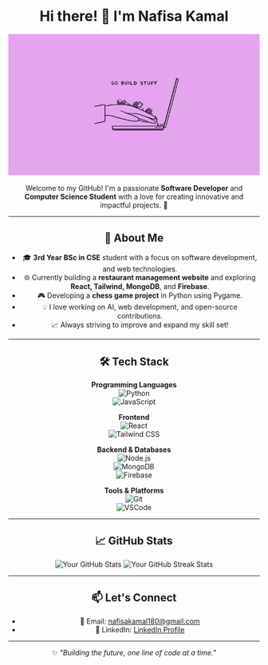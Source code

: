 <div align="center">

# Hi there! 👋 I'm Nafisa Kamal  

![Banner](https://raw.githubusercontent.com/maahi-hue/maahi-hue/refs/heads/main/20240527205423541.jpg)

Welcome to my GitHub! I'm a passionate **Software Developer** and **Computer Science Student** with a love for creating innovative and impactful projects. 🚀  

---

## 🌟 About Me  

- 🎓 **3rd Year BSc in CSE** student with a focus on software development, and web technologies.  
- 🌐 Currently building a **restaurant management website** and exploring **React, Tailwind, MongoDB**, and **Firebase**.  
- 🎮 Developing a **chess game project** in Python using Pygame.  
- 💡 I love working on AI, web development, and open-source contributions.  
- 📈 Always striving to improve and expand my skill set!  

---

## 🛠️ Tech Stack  

**Programming Languages**  
![Python](https://img.shields.io/badge/Python-3776AB?style=flat-square&logo=python&logoColor=white)  
![JavaScript](https://img.shields.io/badge/JavaScript-F7DF1E?style=flat-square&logo=javascript&logoColor=black)  

**Frontend**  
![React](https://img.shields.io/badge/React-61DAFB?style=flat-square&logo=react&logoColor=black)  
![Tailwind CSS](https://img.shields.io/badge/Tailwind_CSS-06B6D4?style=flat-square&logo=tailwind-css&logoColor=white)  

**Backend & Databases**  
![Node.js](https://img.shields.io/badge/Node.js-339933?style=flat-square&logo=node.js&logoColor=white)  
![MongoDB](https://img.shields.io/badge/MongoDB-47A248?style=flat-square&logo=mongodb&logoColor=white)  
![Firebase](https://img.shields.io/badge/Firebase-FFCA28?style=flat-square&logo=firebase&logoColor=black)  

**Tools & Platforms**  
![Git](https://img.shields.io/badge/Git-F05032?style=flat-square&logo=git&logoColor=white)  
![VSCode](https://img.shields.io/badge/VSCode-007ACC?style=flat-square&logo=visual-studio-code&logoColor=white)  

---

## 📈 GitHub Stats  

<p align="center">
  <img src="https://github-readme-stats.vercel.app/api?username=maahi-hue&show_icons=true&theme=radical" alt="Your GitHub Stats" width="48%" />
  <img src="https://github-readme-streak-stats.herokuapp.com/?user=maahi-hue&theme=radical" alt="Your GitHub Streak Stats" width="48%" />
</p>  

---

## 📫 Let's Connect  

- 📧 Email: [nafisakamal180@gmail.com](mailto:nafisakamal180@gmail.com)  
- 💼 LinkedIn: [LinkedIn Profile](www.linkedin.com/in/nafisa-kamal)  

---

✨ _"Building the future, one line of code at a time."_  

</div>
